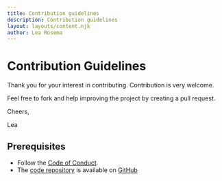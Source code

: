 ```yaml
---
title: Contribution guidelines
description: Contribution guidelines
layout: layouts/content.njk
author: Lea Rosema
---
```


# Contribution Guidelines

Thank you for your interest in contributing.
Contribution is very welcome.

Feel free to fork and help improving the project by creating a pull request.

Cheers,

Lea

## Prerequisites

- Follow the [Code of Conduct](../code-of-conduct/).
- The [code repository](https://github.com/terabaud/lea-codes) is available on [GitHub](https://github.com/)
